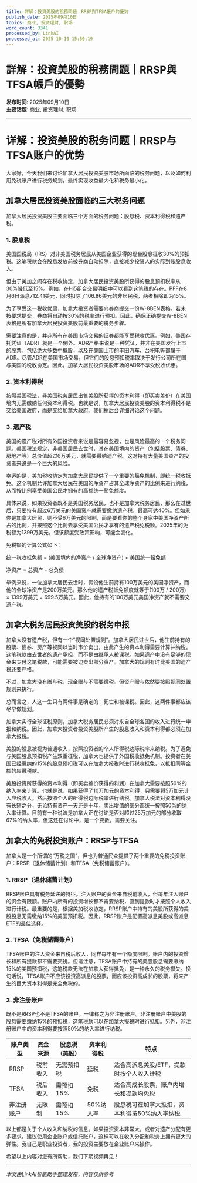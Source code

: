 ```yaml
---
title: 詳解：投資美股的稅務問題｜RRSP與TFSA帳戶的優勢
publish_date: 2025年09月10日
topics: 商业, 投资理财, 职场
word_count: 3341
processed_by: LinkAI
processed_at: 2025-10-10 15:50:19
---
```


# 詳解：投資美股的稅務問題｜RRSP與TFSA帳戶的優勢

**发布时间**: 2025年09月10日  
**主要话题**: 商业, 投资理财, 职场

---

# 详解：投资美股的税务问题｜RRSP与TFSA账户的优势

大家好，今天我们来讨论加拿大居民投资美股市场所面临的税务问题，以及如何利用免税账户进行税务规划，最终实现收益最大化和税务最小化。

## 加拿大居民投资美股面临的三大税务问题

加拿大居民投资美股主要面临三个方面的税务问题：股息税、资本利得税和遗产税。

### 1. 股息税

美国国税局（IRS）对非美国税务居民从美国企业获得的现金股息征收30%的预扣税。这笔税款会在股息发放前被券商自动扣除，直接减少投资人的实际到账股息收入。

但由于美加之间存在税收协定，加拿大居民投资美股所获得的股息预扣税率从30%降低至15%。例如，在Hi5组合交易明细中可以看到这笔税的存在。PFF在8月6日派息712.41美元，同时扣除了106.86美元的非居民税，两者相除即为15%。

为了享受这一税收优惠，加拿大投资者需要向券商提交一份W-8BEN表格。若未按要求提交，券商将自动按30%的税率进行预扣。因此，确保正确提交W-8BEN表格是所有加拿大居民投资美股前最重要的税务步骤。

需要注意的是，并非所有在美国市场交易的证券都能享受税收优惠。例如，美国存托凭证（ADR）就是一个例外。ADR严格来说是一种凭证，并非在美国发行上市的股票。包括绝大多数中概股，以及在美国上市的丰田汽车、台积电等都属于ADR。尽管ADR在美国市场交易，但它们的股息预扣税率取决于发行公司所在国与美国的税收协定。因此，加拿大居民投资美股市场的ADR不享受税收优惠。

### 2. 资本利得税

按照美国税法，非美国税务居民出售美股所获得的资本利得（即买卖差价）在美国境内无需缴纳任何资本利得税。也就是说，加拿大居民投资美股的资本利得税不是交给美国政府，而是交给加拿大政府。我们稍后会详细讨论这个问题。

### 3. 遗产税

美国的遗产税对所有外国投资者来说是最容易忽视，也是风险最高的一个税务问题。美国税法规定，非美国居民去世时，其在美国境内的资产（包括股票、债券、房地产等）总价值超过6万美元，就需要缴纳遗产税。这对持有大量美国资产的投资者来说是一个巨大的风险。

幸运的是，美加税收协定为加拿大居民提供了一个重要的豁免机制，即统一税收抵免。这个机制允许加拿大居民在美国的净资产占其全球净资产的比例来进行纳税，从而按比例享受美国公民才拥有的高额统一豁免额度。

具体来说，如果投资者既不是美国税务居民，也不是加拿大税务居民，那么在过世后，只要持有超过6万美元的美国资产就需要缴纳遗产税，最高可达40%。但如果你是加拿大居民，则不受6万美元的限制，而是要看你的整个身家中美国净资产所占的比例，并按照这个比例去享受美国公民才享有的遗产税免税额。2025年的免税额为1399万美元，但该额度受政策影响，可能会变化。

免税额的计算公式如下：

统一税收抵免额 = (美国境内的净资产 / 全球净资产) × 美国统一豁免额

净资产 = 总资产 - 总负债

举例来说，一位加拿大居民去世时，假设他生前持有100万美元的美国净资产，而他的全球净资产是200万美元。那么他的遗产税抵免额度就等于(100万 / 200万) × 1399万美元 = 699.5万美元。因此，他持有的100万美元美国净资产就不需要交遗产税。

## 加拿大税务居民投资美股的税务申报

加拿大没有遗产税，但有一个“视同处置规则”。加拿大居民过世后，他生前持有的股票、债券、房产等视同以当时市价卖出，由此产生的资本利得需要计算并纳税。这笔税款由去世者的遗产承担，而不是由继承人被课税。如果遗产中没有足够的现金来支付这笔税款，可能需要被迫卖出部分资产。加拿大的规则有时比美国的遗产税还要严格。

不过，加拿大没有赠与税，现金赠与不需要缴税。但资产赠与依然要按照视同处置规则来执行。

总而言之，人这一生只有两件事是确定的：死亡和被课税。因此，这两件事都应该尽早做规划。

加拿大实行全球征税原则，加拿大税务居民必须对来自全球各国的收入进行统一申报和纳税。因此，加拿大投资者投资美股所产生的股息收入和资本利得都必须在加拿大报税。

美股的股息被视为普通收入，按照投资者的个人所得税边际税率来纳税。为了避免与美国股息预扣税产生双重征税，加拿大也提供了外国税收抵免机制。投资者在美国已经缴纳的15%的股息预扣税可以在加拿大报税时进行税收抵免，以抵扣同等金额的应缴税款。

美股投资所获得的资本利得（即买卖差价获得的利润）在加拿大需要按照50%的纳入率来计算。也就是说，如果获得了10万加元的资本利得，只需要将5万加元计入应税收入，然后按照个人的所得税边际税率进行纳税。加拿大税法对资本利得没有长短之分，无论持有资产一天还是十年，卖出增值的部分都统一按照50%的纳入率计算。目前有一种说法是加拿大正在讨论是否对超过25万加元的部分收取67%的纳入率，但这还在讨论中，是一个变数，需要关注。

## 加拿大的免税投资账户：RRSP与TFSA

加拿大是一个所谓的“万税之国”，但也为普通民众提供了两个重要的免税投资账户：RRSP（退休储蓄计划）和TFSA（免税储蓄账户）。

### 1. RRSP（退休储蓄计划）

RRSP账户具有税务延递的特征。注入账户的资金来自税前收入，但每年注入账户的资金有限额。账户内所有的投资增长都不需要纳税，直到提款时才按照个人收入进行计税。最重要的是，根据美加税收协定，RRSP账户中持有的美股所获得的美股股息无需缴纳15%的美国预扣税。因此，RRSP账户是配置高派息美股或高派息ETF的最佳选择。

### 2. TFSA（免税储蓄账户）

TFSA账户的注入资金来自税后收入，同样每年有一个额度限制。账户内的投资增长和所有提款都不需要交税。但请注意，TFSA账户中持有的美股股息需要缴纳15%的美国预扣税，这笔税款无法在加拿大获得抵免，是一种永久的税务损失。换句话说，TFSA账户不应该投资高派息的股票，而应该投资高成长的股票，将来产生的巨大资本利得是完全免税的。

### 3. 非注册账户

既不是RRSP也不是TFSA的账户，一律称之为非注册账户。非注册账户中美股的股息需要缴纳15%的预扣税，这笔税款可以在加拿大报税时进行抵扣。另外，非注册账户中的资本利得要按照50%的纳入率进行纳税。

| 账户类型     | 资金来源     | 股息税（美股） | 资本利得税 | 特点                                                                 |
| ---------- | -------- | -------- | ------ | ------------------------------------------------------------------ |
| RRSP       | 税前收入     | 无需预扣税    | 延税     | 适合高派息美股/ETF，提款时按个人收入计税                                                     |
| TFSA       | 税后收入     | 需预扣15%    | 免税     | 适合高成长股票，账户内增长和提款均免税                                                          |
| 非注册账户   | 无限制      | 需预扣15%    | 50%纳入率 | 股息税可在加拿大抵扣，资本利得按50%纳入率纳税                                                      |

以上都是关于个人收入和纳税的信息。如果投资资本非常大，或者对遗产分配有更多要求，建议使用企业账户或信托账户，这样可以在收入分配和税务上拥有更大的弹性。我自己是职业投资者，我的投资主要放在企业账户来操作。

希望以上内容对您有所帮助，我们下期视频再见！


---

*本文由LinkAI智能助手整理发布，内容仅供参考*
